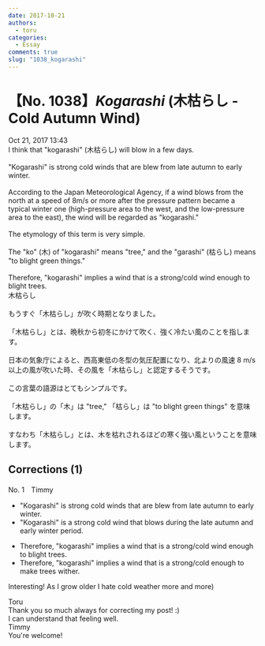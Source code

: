 ```yaml
---
date: 2017-10-21
authors:
  - toru
categories:
  - Essay
comments: true
slug: "1038_kogarashi"
---
```


# 【No. 1038】<strong><em>Kogarashi</strong></em> (木枯らし - Cold Autumn Wind)
<div class="date">Oct 21, 2017 13:43</div>
<div id="post"><div id="body_show_ori">
I think that "kogarashi" (木枯らし) will blow in a few days.<br/><br/>"Kogarashi" is strong cold winds that are blew from late autumn to early winter.<br/><br/>According to the Japan Meteorological Agency, if a wind blows from the north at a speed of 8m/s or more after the pressure pattern became a typical winter one (high-pressure area to the west, and the low-pressure area to the east), the wind will be regarded as "kogarashi."<br/><br/>The etymology of this term is very simple.<br/><br/>The "ko" (木) of "kogarashi" means "tree," and the "garashi" (枯らし) means "to blight green things."<br/><br/>Therefore, "kogarashi" implies a wind that is a strong/cold wind enough to blight trees.
</div></div>

<!-- more -->

<div id="post_ja"><div id="body_show_mo">
木枯らし<br/><br/>もうすぐ「木枯らし」が吹く時期となりました。<br/><br/>「木枯らし」とは、晩秋から初冬にかけて吹く、強く冷たい風のことを指します。<br/><br/>日本の気象庁によると、西高東低の冬型の気圧配置になり、北よりの風速 8 m/s 以上の風が吹いた時、その風を「木枯らし」と認定するそうです。<br/><br/>この言葉の語源はとてもシンプルです。<br/><br/>「木枯らし」の「木」は "tree," 「枯らし」は "to blight green things" を意味します。<br/><br/>すなわち「木枯らし」とは、木を枯れされるほどの寒く強い風ということを意味します。
</div></div>

## Corrections (1)
<div id="block"><div class="first_name"> No. 1　<span class="just_name">Timmy</span></div><div id="block2">
<ul class="correction_field">
<li class="incorrect">"Kogarashi" is strong cold winds that are blew from late autumn to early winter.</li>
<li class="corrected correct">
"Kogarashi" is <span class="f_blue">a</span> strong cold wind that bl<span class="f_blue">o</span>w<span class="f_blue">s</span> during the late autumn <span class="f_blue">and</span> early winter <span class="f_blue">period</span>.
</li>
</ul>
<ul class="correction_field">
<li class="incorrect">Therefore, "kogarashi" implies a wind that is a strong/cold wind enough to blight trees.</li>
<li class="corrected correct">
Therefore, "kogarashi" implies a wind that is a strong/cold enough to <span class="f_blue">make </span>trees <span class="f_blue">wither</span>.
</li>
</ul>
<p class="comment_small">
 Interesting! As I grow older I hate cold weather more and more)
</p>

</div><div class="name"><span class="just_name">Toru</span><br>
Thank you so much always for correcting my post! :)<br/>I can understand that feeling well.
</div>
<div class="name"><span class="just_name">Timmy</span><br>
You're welcome!
</div>
</div>
